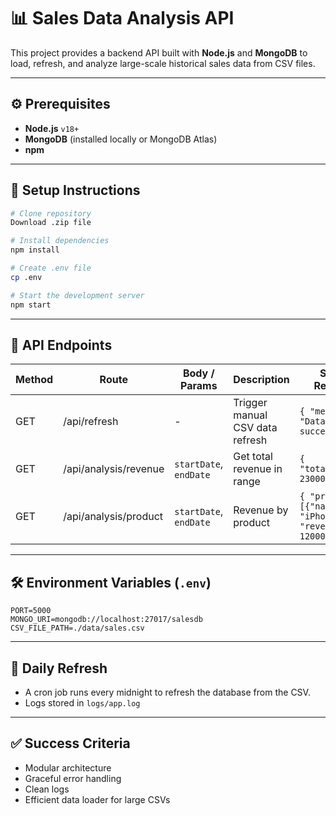 
# 📊 Sales Data Analysis API

This project provides a backend API built with **Node.js** and **MongoDB** to load, refresh, and analyze large-scale historical sales data from CSV files.

---

## ⚙️ Prerequisites

- **Node.js** `v18+`
- **MongoDB** (installed locally or MongoDB Atlas)
- **npm**

---

## 🚀 Setup Instructions

```bash
# Clone repository
Download .zip file

# Install dependencies
npm install

# Create .env file
cp .env

# Start the development server
npm start
```

---

## 🧪 API Endpoints

| Method | Route                  | Body / Params         | Description                        | Sample Response |
|--------|------------------------|-----------------------|------------------------------------|------------------|
| GET    | /api/refresh           | -                     | Trigger manual CSV data refresh    | `{ "message": "Data refreshed successfully" }` |
| GET    | /api/analysis/revenue  | `startDate`, `endDate`| Get total revenue in range         | `{ "totalRevenue": 23000.55 }` |
| GET    | /api/analysis/product  | `startDate`, `endDate`| Revenue by product                 | `{ "products": [{"name": "iPhone", "revenue": 12000}] }` |

---

## 🛠️ Environment Variables (`.env`)

```
PORT=5000
MONGO_URI=mongodb://localhost:27017/salesdb
CSV_FILE_PATH=./data/sales.csv
```

---

## 📅 Daily Refresh

- A cron job runs every midnight to refresh the database from the CSV.
- Logs stored in `logs/app.log`

---

## ✅ Success Criteria

- Modular architecture
- Graceful error handling
- Clean logs
- Efficient data loader for large CSVs